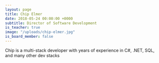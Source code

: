 ```yaml
---
layout: page
title: Chip Elmer
date: 2018-05-24 00:00:00 +0000
subtitle: Director of Software Development
is_teacher: true
image: "/uploads/chip-elmer.jpg"
is_board_member: false
---
```

Chip is a multi-stack developer with years of experience in C#, .NET, SQL, and many other dev stacks